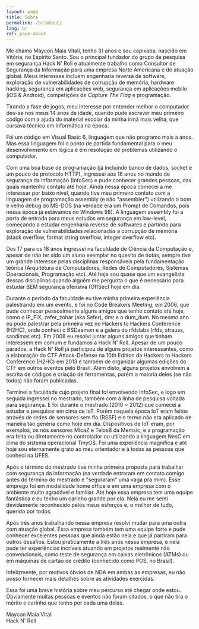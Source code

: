 ```yaml
---
layout: page
title: Sobre
permalink: /br/about/
lang: br
ref: page-about
---
```


Me chamo Maycon Maia Vitali, tenho 31 anos e sou capixaba, nascido em Vitória, no Espírito Santo. Sou o principal fundador do grupo de pesquisa em segurança Hack N' Roll e atualmente trabalho como Consultor de Segurança da Informação para uma empresa Norte Americana e de atuação global. Meus interesses incluem engenharia reversa de software, exploração de vulnerabilidades de corrupção de memória, hardware hacking, segurança em aplicações web, segurança em aplicações mobile (iOS & Android), competições de _Capture The Flag_ e programação.

Tirando a fase de jogos, meu interesse por entender melhor o computador deu-se nos meus 14 anos de idade, quando pude escrever meu primeiro código com a ajuda do material escolar da minha irmã mais velha, que cursava técnico em informática na época.

Foi um código em Visual Basic 6, linguagem que não programo mais a anos. Mas essa linguagem foi o ponto de partida fundamental para o meu desenvolvimento em lógica e em resolução de problemas utilizando o computador.

Com uma boa base de programação (já incluindo banco de dados, socket e um pouco de protocolo HTTP), ingressei aos 16 anos no mundo de segurança da informação (InfoSec) e pude conhecer grandes pessoas, das quais mantenho contato até hoje. Ainda nessa época comecei a me interessar por baixo nível, quando tive meu primeiro contato com a linguagem de programação assembly (e não "assembler") utilizando o bom e velho debug do MS-DOS (na verdade era um Prompt de Comandos, pois nessa época já estávamos no Windows 98). A linguagem assembly foi a porta de entrada para meus estudos em segurança em low-level, começando a estudar engenharia reverse de softwares e partindo para exploração de vulnerabilidades relacionadas a corrupção de memória (stack overflow, format string overflow, integer overflow etc).

Dos 17 para os 18 anos ingressei na faculdade de Ciência da Computação e, apesar de não ter sido um aluno exemplar no quesito de notas, sempre tive um grande interesse pelas disciplinas responsáveis pela fundamentação teórica (Arquitetura de Computadores, Redes de Computadores, Sistemas Operacionais, Programação etc). Até hoje sou quase que um evangelista dessas disciplinas quando alguém me pergunta o que é necessário para estudar BEM segurança ofensiva (OffSec) hoje em dia.

Durante o período da faculdade eu tive minha primeira experiência palestrando em um evento, e foi no Code Breakers Meeting, em 2006, que pude conhecer pessoalmente alguns amigos que tenho contato até hoje, como o IP_FIX, zefer_zohar (aka Sefer), dmr e o dum_dum. No mesmo ano eu pude palestrar pela primeira vez no Hackers to Hackers Conference (H2HC), onde conheci o BSDaemon e a galera do rfdslabs (rfds, strauss, sandimas etc). Em 2008 eu resolvi juntar alguns amigos que tinham interessem em comum e fundamos a Hack N' Roll. Apesar de um pouco parados, a Hack N' Roll já participou de alguns projetos interessantes, como a elaboração do CTF Attack-Defense na 10th Edition da Hackers to Hackers Conference (H2HC) em 2013 e também de organizar algumas edições do CTF em outros eventos pelo Brasil. Além disto, alguns projetos envolvem a escrita de códigos e criação de ferramentas, porém a maioria deles (se não todos) não foram publicadas.

Terminei a faculdade cujo projeto final foi envolvendo InfoSec, e logo em seguida ingressei no mestrado, também com a linha de pesquisa voltada para segurança. E foi durante o mestrado (2010 ~ 2012) que comecei a estudar e pesquisar em cima de IoT. Porém naquela época IoT eram feitos através de redes de sensores sem fio (RSSF) e o termo não era aplicado de maneira tão genéria como hoje em dia. Dispositivos de IoT eram, por exemplos, os nós sensores MicaZ e TelosB da Memsic, e a programação era feita ou diretamente no controlador ou utilizando a linguagem NesC em cima do sistema operacional TinyOS. Foi uma experiência magnífica e até hoje sou eternamente grato ao meu orientador e à todas as pessoas que conheci na UFES.

Após o término do mestrado tive minha primeira proposta para trabalhar com segurança da informação (na verdade entraram em contato comigo antes do término do mestrado e "seguraram" uma vaga pra mim). Esse emprego foi em modalidade home office e em uma empresa com o ambiente muito agradável e familiar. Até hoje essa empresa tem uma equipe fantástica e eu tenho um carinho grande por ela. Nela eu me senti devidamente reconhecido pelos meus esforços e, o melhor de tudo, querido por todos.

Após três anos trabalhando nessa empresa resolvi mudar para uma outra com atuação global. Essa empresa também tem uma equipe forte e pude conhecer excelentes pessoas que ainda estão nela e que já partiram para outros desafios. Estou praticamente a três anos nessa empresa, e nela pude ter experiências incríveis atuando em projetos realmente não convencionais, como teste de segurança em caixas eletrônicos (ATMs) ou em máquinas de cartão de crédito (conhecido como POS, no Brasil).

Infelizmente, por motivos óbvios de NDA em ambas as empresas, eu não posso fornecer mais detalhes sobre as atividades exercidas.

Essa foi uma breve história sobre meu percurso até chegar onde estou. Obviamente muitas pessoas e eventos não foram citados, o que não tira o mérito e carinho que tenho por cada uma delas.

Maycon Maia Vitali<br/>
Hack N' Roll 